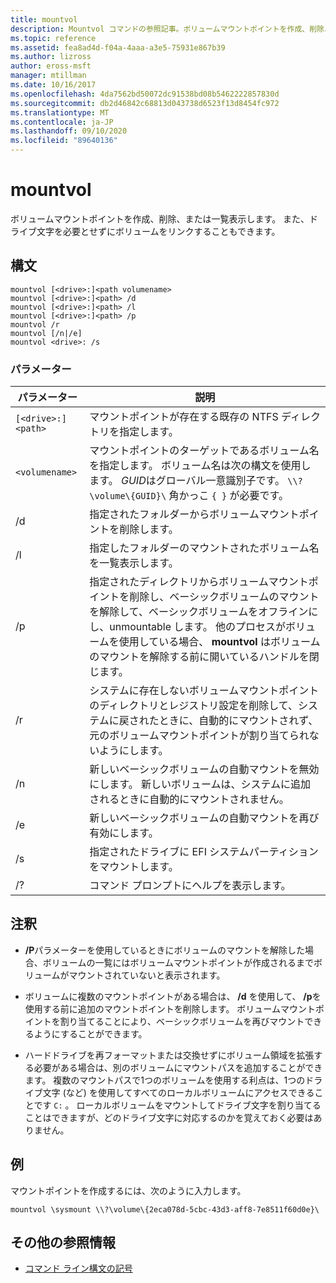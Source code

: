 ```yaml
---
title: mountvol
description: Mountvol コマンドの参照記事。ボリュームマウントポイントを作成、削除、または一覧表示します。
ms.topic: reference
ms.assetid: fea8ad4d-f04a-4aaa-a3e5-75931e867b39
ms.author: lizross
author: eross-msft
manager: mtillman
ms.date: 10/16/2017
ms.openlocfilehash: 4da7562bd50072dc91538bd08b5462222857830d
ms.sourcegitcommit: db2d46842c68813d043738d6523f13d8454fc972
ms.translationtype: MT
ms.contentlocale: ja-JP
ms.lasthandoff: 09/10/2020
ms.locfileid: "89640136"
---
```

# <a name="mountvol"></a>mountvol

ボリュームマウントポイントを作成、削除、または一覧表示します。 また、ドライブ文字を必要とせずにボリュームをリンクすることもできます。

## <a name="syntax"></a>構文

```
mountvol [<drive>:]<path volumename>
mountvol [<drive>:]<path> /d
mountvol [<drive>:]<path> /l
mountvol [<drive>:]<path> /p
mountvol /r
mountvol [/n|/e]
mountvol <drive>: /s
```

### <a name="parameters"></a>パラメーター

| パラメーター | 説明 |
| --------- | ----------- |
| `[<drive>:]<path>` | マウントポイントが存在する既存の NTFS ディレクトリを指定します。 |
| `<volumename>` | マウントポイントのターゲットであるボリューム名を指定します。 ボリューム名は次の構文を使用します。 *GUID*はグローバル一意識別子です。 `\\?\volume\{GUID}\` 角かっこ `{ }` が必要です。 |
| /d | 指定されたフォルダーからボリュームマウントポイントを削除します。 |
| /l | 指定したフォルダーのマウントされたボリューム名を一覧表示します。 |
| /p | 指定されたディレクトリからボリュームマウントポイントを削除し、ベーシックボリュームのマウントを解除して、ベーシックボリュームをオフラインにし、unmountable します。 他のプロセスがボリュームを使用している場合、 **mountvol** はボリュームのマウントを解除する前に開いているハンドルを閉じます。 |
| /r | システムに存在しないボリュームマウントポイントのディレクトリとレジストリ設定を削除して、システムに戻されたときに、自動的にマウントされず、元のボリュームマウントポイントが割り当てられないようにします。 |
| /n | 新しいベーシックボリュームの自動マウントを無効にします。 新しいボリュームは、システムに追加されるときに自動的にマウントされません。 |
| /e | 新しいベーシックボリュームの自動マウントを再び有効にします。 |
| /s | 指定されたドライブに EFI システムパーティションをマウントします。 |
| /? | コマンド プロンプトにヘルプを表示します。 |

## <a name="remarks"></a>注釈

- **/P**パラメーターを使用しているときにボリュームのマウントを解除した場合、ボリュームの一覧にはボリュームマウントポイントが作成されるまでボリュームがマウントされていないと表示されます。

- ボリュームに複数のマウントポイントがある場合は、 **/d** を使用して、 **/p**を使用する前に追加のマウントポイントを削除します。 ボリュームマウントポイントを割り当てることにより、ベーシックボリュームを再びマウントできるようにすることができます。

- ハードドライブを再フォーマットまたは交換せずにボリューム領域を拡張する必要がある場合は、別のボリュームにマウントパスを追加することができます。 複数のマウントパスで1つのボリュームを使用する利点は、1つのドライブ文字 (など) を使用してすべてのローカルボリュームにアクセスできることです `C:` 。 ローカルボリュームをマウントしてドライブ文字を割り当てることはできますが、どのドライブ文字に対応するのかを覚えておく必要はありません。

## <a name="examples"></a>例

マウントポイントを作成するには、次のように入力します。

```
mountvol \sysmount \\?\volume\{2eca078d-5cbc-43d3-aff8-7e8511f60d0e}\
```

## <a name="additional-references"></a>その他の参照情報

- [コマンド ライン構文の記号](command-line-syntax-key.md)
